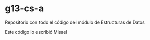 # g13-cs-a
Repositorio con todo el código del módulo de Estructuras de Datos

Este código lo escribió Misael

